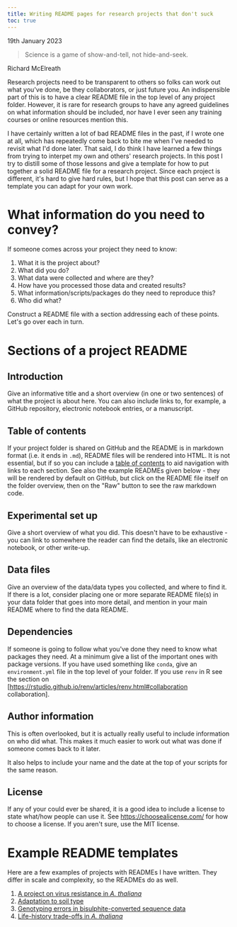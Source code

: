 ```yaml
---
title: Writing README pages for research projects that don't suck
toc: true
---
```

19th January 2023

> Science is a game of show-and-tell, not hide-and-seek.

Richard McElreath

Research projects need to be transparent to others so folks can work out what
you've done, be they collaborators, or just future you.
An indispensible part of this is to have a clear README file in the top level of
any project folder.
However, it is rare for research groups to have any agreed guidelines on what 
information should be included, nor have I ever seen any training courses or
online resources mention this.

I have certainly written a lot of bad README files in the past, if I wrote one 
at all, which has repeatedly come back to bite me when I've needed to revisit 
what I'd done later.
That said, I do think I have learned a few things from trying to interpet my own
and others' research projects.
In this post I try to distill some of those lessons and give a template for 
how to put together a solid README file for a research project.
Since each project is different, it's hard to give hard rules, but I hope that 
this post can serve as a template you can adapt for your own work.

# What information do you need to convey?

If someone comes across your project they need to know:

1. What it is the project about?
2. What did you do?
3. What data were collected and where are they?
4. How have you processed those data and created results?
5. What information/scripts/packages do they need to reproduce this?
6. Who did what?

Construct a README file with a section addressing each of these points.
Let's go over each in turn.

# Sections of a project README

## Introduction

Give an informative title and a short overview (in one or two sentences) of what the project is about here.
You can also include links to, for example, a GitHub repository, electronic notebook entries, or a manuscript.

## Table of contents

If your project folder is shared on GitHub and the README is in markdown format (i.e. it ends in `.md`), README files will be rendered into HTML.
It is not essential, but if so you can include a [table of contents](https://thelinuxcode.com/markdown-table-contents/) to aid navigation with links to each section.
See also the example READMEs given below - they will be rendered by default on 
GitHub, but click on the README file itself on the folder overview, then on the
"Raw" button to see the raw markdown code.

## Experimental set up

Give a short overview of what you did.
This doesn't have to be exhaustive - you can link to somewhere the reader can find the details, like an electronic notebook, or other write-up.

## Data files

Give an overview of the data/data types you collected, and where to find it.
If there is a lot, consider placing one or more separate README file(s) in your data folder that goes into more detail, and mention in your main README where to find the data README.

## Dependencies

If someone is going to follow what you've done they need to know what packages they need.
At a minimum give a list of the important ones with package versions.
If you have used something like `conda`, give an `environment.yml` file in the top
level of your folder.
If you use <code>renv</code> in R see the section on [https://rstudio.github.io/renv/articles/renv.html#collaboration collaboration].

## Author information

This is often overlooked, but it is actually really useful to include information on who did what.
This makes it much easier to work out what was done if someone comes back to it later.

It also helps to include your name and the date at the top of your scripts for the same reason.

## License

If any of your could ever be shared, it is a good idea to include a license to state what/how people can use it.
See https://choosealicense.com/ for how to choose a license. If you aren't sure, use the MIT license.

# Example README templates

Here are a few examples of projects with READMEs I have written.
They differ in scale and complexity, so the READMEs do as well.

1. [A project on virus resistance in *A. thaliana*](https://github.com/ellisztamas/tumv_ms)
2. [Adaptation to soil type](https://github.com/ellisztamas/soil_adaptation_ellis_agren)
3. [Genotyping errors in bisulphite-converted sequence data](https://github.com/ellisztamas/bs_seq_with_typing_errors)
4. [Life-history trade-offs in *A. thaliana*](https://github.com/ellisztamas/fecundity_components)